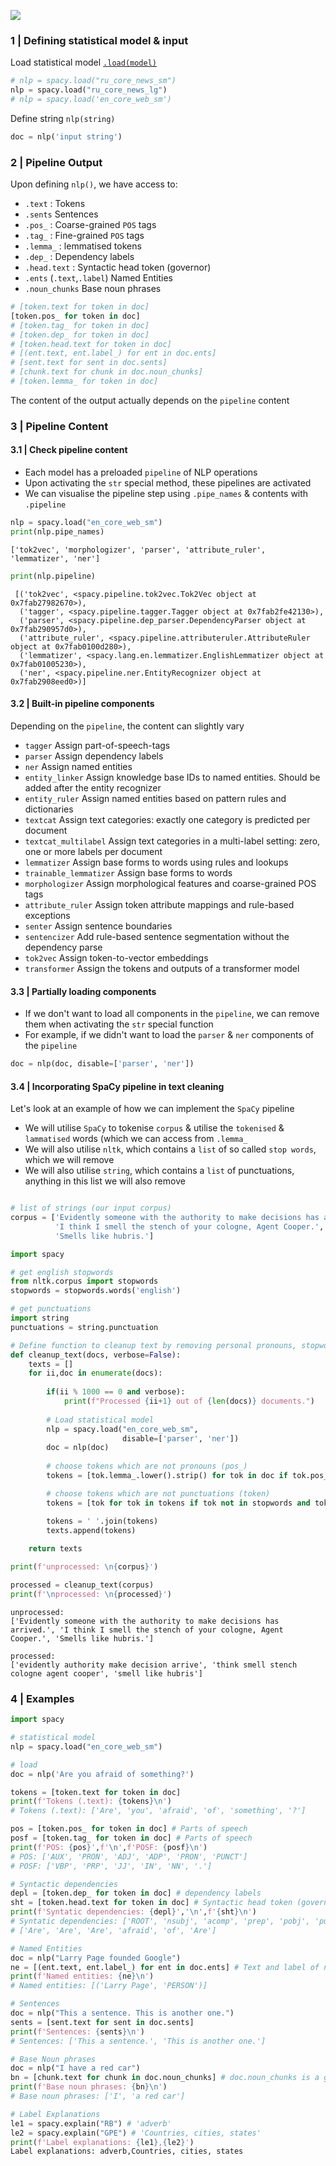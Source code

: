 
![](https://i.imgur.com/rRZBFnz.png)

### 1 | Defining statistical model & input

Load statistical model [`.load(model)`](https://spacy.io/usage/models)

```python
# nlp = spacy.load("ru_core_news_sm")
nlp = spacy.load("ru_core_news_lg")
# nlp = spacy.load('en_core_web_sm')
```

Define string `nlp(string)`

```python
doc = nlp('input string')
```
### 2 | Pipeline Output

Upon defining `nlp()`, we have access to:

- `.text` : Tokens
- `.sents` Sentences
- `.pos_` : Coarse-grained `POS` tags
- `.tag_` : Fine-grained `POS` tags
- `.lemma_` : lemmatised tokens
- `.dep_` : Dependency labels
- `.head.text` : Syntactic head token (governor)
- `.ents` (`.text`,`.label`) Named Entities
- `.noun_chunks` Base noun phrases

```python
# [token.text for token in doc]
[token.pos_ for token in doc]
# [token.tag_ for token in doc]
# [token.dep_ for token in doc]
# [token.head.text for token in doc]
# [(ent.text, ent.label_) for ent in doc.ents]
# [sent.text for sent in doc.sents]
# [chunk.text for chunk in doc.noun_chunks]
# [token.lemma_ for token in doc]
```

The content of the output actually depends on the `pipeline` content

### 3 | Pipeline Content

#### 3.1 | Check pipeline content

- Each model has a preloaded `pipeline` of NLP operations 
- Upon activating the `str` special method, these pipelines are activated
- We can visualise the pipeline step using `.pipe_names` & contents with `.pipeline`

```python
nlp = spacy.load("en_core_web_sm")
print(nlp.pipe_names)
```

```
['tok2vec', 'morphologizer', 'parser', 'attribute_ruler', 'lemmatizer', 'ner']
```

```python
print(nlp.pipeline)
```

```
 [('tok2vec', <spacy.pipeline.tok2vec.Tok2Vec object at 0x7fab27982670>), 
  ('tagger', <spacy.pipeline.tagger.Tagger object at 0x7fab2fe42130>), 
  ('parser', <spacy.pipeline.dep_parser.DependencyParser object at 0x7fab290957d0>), 
  ('attribute_ruler', <spacy.pipeline.attributeruler.AttributeRuler object at 0x7fab0100d280>), 
  ('lemmatizer', <spacy.lang.en.lemmatizer.EnglishLemmatizer object at 0x7fab01005230>), 
  ('ner', <spacy.pipeline.ner.EntityRecognizer object at 0x7fab2908eed0>)]
```
 
#### 3.2 | Built-in pipeline components

Depending on the `pipeline`, the content can slightly vary
 
- `tagger` Assign part-of-speech-tags
- `parser` Assign dependency labels
- `ner` Assign named entities
- `entity_linker` Assign knowledge base IDs to named entities. Should be added after the entity recognizer
- `entity_ruler` Assign named entities based on pattern rules and dictionaries
- `textcat` Assign text categories: exactly one category is predicted per document
- `textcat_multilabel` Assign text categories in a multi-label setting: zero, one or more labels per document
- `lemmatizer` Assign base forms to words using rules and lookups
- `trainable_lemmatizer` Assign base forms to words
- `morphologizer` Assign morphological features and coarse-grained POS tags
- `attribute_ruler` Assign token attribute mappings and rule-based exceptions
- `senter` Assign sentence boundaries
- `sentencizer` Add rule-based sentence segmentation without the dependency parse
- `tok2vec` Assign token-to-vector embeddings
- `transformer` Assign the tokens and outputs of a transformer model
 
#### 3.3 | Partially loading components
 
- If we don't want to load all components in the `pipeline`, we can remove them when activating the `str` special function
- For example, if we didn't want to load the `parser` & `ner` components of the `pipeline`
 
```python
doc = nlp(doc, disable=['parser', 'ner'])
```

#### 3.4 | Incorporating SpaCy pipeline in text cleaning 

Let's look at an example of how we can implement the `SpaCy` pipeline

- We will utilise `SpaCy` to tokenise `corpus` & utilise the `tokenised` & `lammatised` words (which we can access from `.lemma_`
- We will also utilise `nltk`, which contains a `list` of so called `stop words`, which we will remove
- We will also utilise `string`, which contains a `list` of punctuations, anything in this list we will also remove

```python

# list of strings (our input corpus)
corpus = ['Evidently someone with the authority to make decisions has arrived.',
          'I think I smell the stench of your cologne, Agent Cooper.',
          'Smells like hubris.']

import spacy

# get english stopwords
from nltk.corpus import stopwords
stopwords = stopwords.words('english')

# get punctuations
import string
punctuations = string.punctuation

# Define function to cleanup text by removing personal pronouns, stopwords, and puncuation
def cleanup_text(docs, verbose=False):
    texts = []
    for ii,doc in enumerate(docs):
    
        if(ii % 1000 == 0 and verbose):
            print(f"Processed {ii+1} out of {len(docs)} documents.")
        
        # Load statistical model
        nlp = spacy.load("en_core_web_sm",
                         disable=['parser', 'ner'])
        doc = nlp(doc)
        
        # choose tokens which are not pronouns (pos_)
        tokens = [tok.lemma_.lower().strip() for tok in doc if tok.pos_ != 'PRON'] 

        # choose tokens which are not punctuations (token) 
        tokens = [tok for tok in tokens if tok not in stopwords and tok not in punctuations]

        tokens = ' '.join(tokens)
        texts.append(tokens)
        
    return texts

print(f'unprocessed: \n{corpus}')

processed = cleanup_text(corpus)
print(f'\nprocessed: \n{processed}')
```

```
unprocessed: 
['Evidently someone with the authority to make decisions has arrived.', 'I think I smell the stench of your cologne, Agent Cooper.', 'Smells like hubris.']

processed: 
['evidently authority make decision arrive', 'think smell stench cologne agent cooper', 'smell like hubris']
```

### 4 | Examples

```python
import spacy

# statistical model 
nlp = spacy.load("en_core_web_sm")

# load 
doc = nlp('Are you afraid of something?')

tokens = [token.text for token in doc]
print(f'Tokens (.text): {tokens}\n')
# Tokens (.text): ['Are', 'you', 'afraid', 'of', 'something', '?']

pos = [token.pos_ for token in doc] # Parts of speech
posf = [token.tag_ for token in doc] # Parts of speech
print(f'POS: {pos}',f'\n',f'POSF: {posf}\n')
# POS: ['AUX', 'PRON', 'ADJ', 'ADP', 'PRON', 'PUNCT'] 
# POSF: ['VBP', 'PRP', 'JJ', 'IN', 'NN', '.']

# Syntactic dependencies
depl = [token.dep_ for token in doc] # dependency labels
sht = [token.head.text for token in doc] # Syntactic head token (governor)
print(f'Syntatic dependencies: {depl}','\n',f'{sht}\n')
# Syntatic dependencies: ['ROOT', 'nsubj', 'acomp', 'prep', 'pobj', 'punct'] 
# ['Are', 'Are', 'Are', 'afraid', 'of', 'Are']

# Named Entities
doc = nlp("Larry Page founded Google")
ne = [(ent.text, ent.label_) for ent in doc.ents] # Text and label of named entity span
print(f'Named entities: {ne}\n')
# Named entities: [('Larry Page', 'PERSON')]

# Sentences
doc = nlp("This a sentence. This is another one.")
sents = [sent.text for sent in doc.sents]
print(f'Sentences: {sents}\n')
# Sentences: ['This a sentence.', 'This is another one.']

# Base Noun phrases
doc = nlp("I have a red car")
bn = [chunk.text for chunk in doc.noun_chunks] # doc.noun_chunks is a generator that yields spans
print(f'Base noun phrases: {bn}\n')
# Base noun phrases: ['I', 'a red car']

# Label Explanations
le1 = spacy.explain("RB") # 'adverb'
le2 = spacy.explain("GPE") # 'Countries, cities, states'
print(f'Label explanations: {le1},{le2}')
Label explanations: adverb,Countries, cities, states
```
